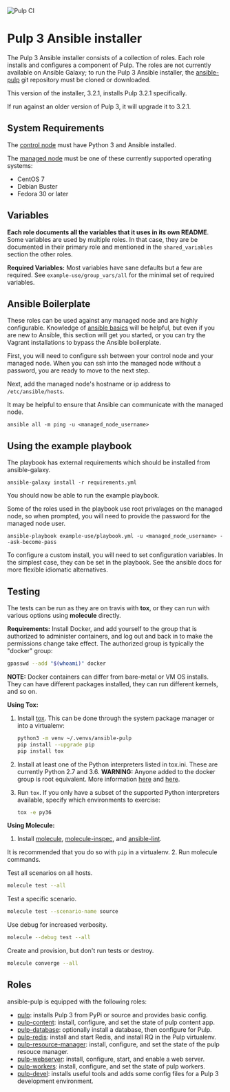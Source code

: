 ![Pulp CI](https://github.com/pulp/ansible-pulp/workflows/Pulp%20CI/badge.svg)

Pulp 3 Ansible installer
========================

The Pulp 3 Ansible installer consists of a collection of roles. Each role installs and configures a
component of Pulp. The roles are not currently available on Ansible Galaxy; to run the Pulp 3
Ansible installer, the [ansible-pulp](https://github.com/pulp/ansible-pulp) git repository must
be cloned or downloaded.

This version of the installer, 3.2.1, installs Pulp 3.2.1 specifically.

If run against an older version of Pulp 3, it will upgrade it to 3.2.1.

System Requirements
-------------------

The [control node](https://docs.ansible.com/ansible/2.5/network/getting_started/basic_concepts.html#control-node)
must have Python 3 and Ansible installed.

The [managed node](https://docs.ansible.com/ansible/2.5/network/getting_started/basic_concepts.html#managed-nodes)
must be one of these currently supported operating systems:
* CentOS 7
* Debian Buster
* Fedora 30 or later

Variables
---------

**Each role documents all the variables that it uses in its own README**. Some variables are
used by multiple roles. In that case, they are be documented in their primary role and mentioned in
the `shared_variables` section the other roles.

**Required Variables:**
Most variables have sane defaults but a few are required. See ``example-use/group_vars/all`` for
the minimal set of required variables.


Ansible Boilerplate
-----------------

These roles can be used against any managed node and are highly configurable.  Knowledge of
[ansible basics](https://docs.ansible.com/ansible/2.5/user_guide/intro_getting_started.html) will
be helpful, but even if you are new to Ansible, this section will get you started, or you can try
the Vagrant installations to bypass the Ansible boilerplate.

First, you will need to configure ssh between your control node and your managed node. When you can
ssh into the managed node without a password, you are ready to move to the next step.

Next, add the managed node's hostname or ip address to `/etc/ansible/hosts`.

It may be helpful to ensure that Ansible can communicate with the managed node.

```
ansible all -m ping -u <managed_node_username>
```

Using the example playbook
--------------------------

The playbook has external requirements which should be installed from ansible-galaxy.

```
ansible-galaxy install -r requirements.yml
```

You should now be able to run the example playbook.

Some of the roles used in the playbook use root privalages on the managed node, so when prompted,
you will need to provide the password for the managed node user.

```
ansible-playbook example-use/playbook.yml -u <managed_node_username> --ask-become-pass
```

To configure a custom install, you will need to set configuration variables. In the simplest case,
they can be set in the playbook. See the ansible docs for more flexible idiomatic alternatives.


Testing
-------

The tests can be run as they are on travis with **tox**, or they can run with various options using
**molecule** directly.

**Requirements:**
Install Docker, and add yourself to the group that is authorized to
administer containers, and log out and back in to make the permissions change
take effect. The authorized group is typically the "docker" group:

```bash
gpasswd --add "$(whoami)" docker
```

**NOTE:** Docker containers can differ from bare-metal or VM OS installs.
They can have different packages installed, they can run different kernels,
and so on.

**Using Tox:**

1. Install [tox](https://tox.readthedocs.io/en/latest/). This can be done
   through the system package manager or into a virtualenv:

   ```bash
   python3 -m venv ~/.venvs/ansible-pulp
   pip install --upgrade pip
   pip install tox
   ```
2. Install at least one of the Python interpreters listed in tox.ini. These are
   currently Python 2.7 and 3.6.
   **WARNING:** Anyone added to the docker group is root equivalent. More
   information [here](https://github.com/docker/docker/issues/9976) and
   [here](https://docs.docker.com/engine/security/security/).

4. Run `tox`. If you only have a subset of the supported Python interpreters
   available, specify which environments to exercise:

   ```bash
   tox -e py36
   ```

**Using Molecule:**

1. Install [molecule](https://molecule.readthedocs.io/en/latest/),
[molecule-inspec](https://github.com/ansible-community/molecule-inspec),
and [ansible-lint](https://docs.ansible.com/ansible-lint/).


It is recommended that you do so with `pip` in a virtualenv.
2. Run molecule commands.

   Test all scenarios on all hosts.
   ```bash
   molecule test --all
   ```

   Test a specific scenario.
   ```bash
   molecule test --scenario-name source
   ```

   Use debug for increased verbosity.
   ```bash
   molecule --debug test --all
   ```

   Create and provision, but don't run tests or destroy.
   ```bash
   molecule converge --all
   ```

Roles
-------

ansible-pulp is equipped with the following roles:

- [pulp](/roles/pulp/README.md): installs Pulp 3 from PyPi or source and provides basic config.
- [pulp-content](/roles/pulp-content/README.md): install, configure, and set the state of pulp content app.
- [pulp-database](/roles/pulp-database/README.md): optionally install a database, then configure for Pulp.
- [pulp-redis](/roles/pulp-redis/README.md): install and start Redis, and install RQ in the Pulp virtualenv.
- [pulp-resource-manager](/roles/pulp-resource-manager/README.md): install, configure, and set the state of the pulp resouce manager.
- [pulp-webserver](/roles/pulp-webserver/README.md): install, configure, start, and enable a web server.
- [pulp-workers](/roles/pulp-workers/README.md): install, configure, and set the state of pulp workers.
- [pulp-devel](/roles/pulp-devel/README.md): installs useful tools and adds some config files for a Pulp 3 development environment.
